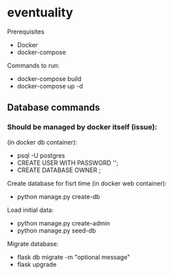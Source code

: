 # eventuality

Prerequisites
- Docker
- docker-compose

Commands to run:
- docker-compose build
- docker-compose up -d

## Database commands
### Should be managed by docker itself (issue):
(in docker db container):
- psql -U postgres
- CREATE USER <username> WITH PASSWORD '<password>';
- CREATE DATABASE <database> OWNER <username>;

Create database for fisrt time (in docker web container):
- python manage.py create-db

Load initial data:
- python manage.py create-admin
- python manage.py seed-db

Migrate database:
- flask db migrate -m "optional message"
- flask upgrade
